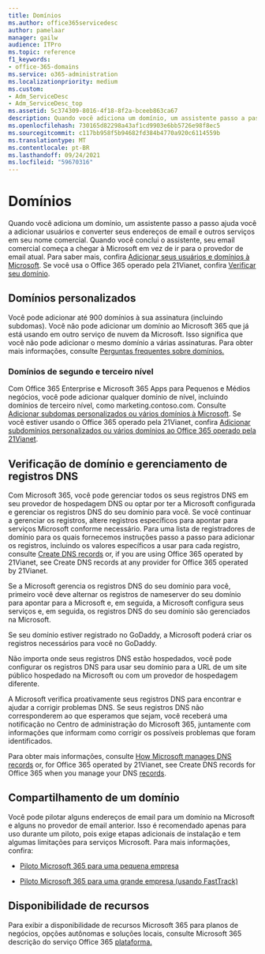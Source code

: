 ```yaml
---
title: Domínios
ms.author: office365servicedesc
author: pamelaar
manager: gailw
audience: ITPro
ms.topic: reference
f1_keywords:
- office-365-domains
ms.service: o365-administration
ms.localizationpriority: medium
ms.custom:
- Adm_ServiceDesc
- Adm_ServiceDesc_top
ms.assetid: 5c374309-8016-4f18-8f2a-bceeb863ca67
description: Quando você adiciona um domínio, um assistente passo a passo ajuda você a adicionar usuários e converter seus endereços de email e outros serviços em seu nome comercial. Quando você conclui o assistente, seu email comercial começa a chegar à Microsoft em vez de ir para o provedor de email atual. Para saber mais, confira Adicionar seus usuários e domínios à Microsoft. Se você usa o Office 365 operado pela 21Vianet, confira Verificar seu domínio.
ms.openlocfilehash: 730165d82298a43af1cd9903e6bb5726e98f8ec5
ms.sourcegitcommit: c117bb958f5b94682fd384b4770a920c6114559b
ms.translationtype: MT
ms.contentlocale: pt-BR
ms.lasthandoff: 09/24/2021
ms.locfileid: "59670316"
---
```

# <a name="domains"></a>Domínios

Quando você adiciona um domínio, um assistente passo a passo ajuda você a adicionar usuários e converter seus endereços de email e outros serviços em seu nome comercial. Quando você conclui o assistente, seu email comercial começa a chegar à Microsoft em vez de ir para o provedor de email atual. Para saber mais, confira [Adicionar seus usuários e domínios à Microsoft](https://support.office.com/article/6383f56d-3d09-4dcb-9b41-b5f5a5efd611). Se você usa o Office 365 operado pela 21Vianet, confira [Verificar seu domínio](/office365/admin/setup/add-domain).
  
## <a name="custom-domains"></a>Domínios personalizados

Você pode adicionar até 900 domínios à sua assinatura (incluindo subdomas). Você não pode adicionar um domínio ao Microsoft 365 que já está usando em outro serviço de nuvem da Microsoft. Isso significa que você não pode adicionar o mesmo domínio a várias assinaturas. Para obter mais informações, consulte [Perguntas frequentes sobre domínios.](https://support.office.com/article/Domains-FAQ-1272bad0-4bd4-4796-8005-67d6fb3afc5a)
  
### <a name="second-and-third-level-domains"></a>Domínios de segundo e terceiro nível

Com Office 365 Enterprise e Microsoft 365 Apps para Pequenos e Médios negócios, você pode adicionar qualquer domínio de nível, incluindo domínios de terceiro nível, como marketing.contoso.com. Consulte [Adicionar subdomas personalizados ou vários domínios à Microsoft](/office365/admin/setup/domains-faq). Se você estiver usando o Office 365 operado pela 21Vianet, confira [Adicionar subdomínios personalizados ou vários domínios ao Office 365 operado pela 21Vianet](/office365/admin/setup/domains-faq).
  
## <a name="domain-verification-and-managing-dns-records"></a>Verificação de domínio e gerenciamento de registros DNS

Com Microsoft 365, você pode gerenciar todos os seus registros DNS em seu provedor de hospedagem DNS ou optar por ter a Microsoft configurada e gerenciar os registros DNS do seu domínio para você. Se você continuar a gerenciar os registros, altere registros específicos para apontar para serviços Microsoft conforme necessário. Para uma lista de registradores de domínio para os quais fornecemos instruções passo a passo para adicionar os registros, incluindo os valores específicos a usar para cada registro, consulte [Create DNS records](/office365/admin/get-help-with-domains/create-dns-records-at-any-dns-hosting-provider) or, if you are using Office 365 operated by 21Vianet, see Create DNS records at any provider for Office 365 operated by 21Vianet. 
  
Se a Microsoft gerencia os registros DNS do seu domínio para você, primeiro você deve alternar os registros de nameserver do seu domínio para apontar para a Microsoft e, em seguida, a Microsoft configura seus serviços e, em seguida, os registros DNS do seu domínio são gerenciados na Microsoft.
  
Se seu domínio estiver registrado no GoDaddy, a Microsoft poderá criar os registros necessários para você no GoDaddy. 
  
Não importa onde seus registros DNS estão hospedados, você pode configurar os registros DNS para usar seu domínio para a URL de um site público hospedado na Microsoft ou com um provedor de hospedagem diferente. 
  
A Microsoft verifica proativamente seus registros DNS para encontrar e ajudar a corrigir problemas DNS. Se seus registros DNS não corresponderem ao que esperamos que sejam, você receberá uma notificação no Centro de administração do Microsoft 365, juntamente com informações que informam como corrigir os possíveis problemas que foram identificados.
  
Para obter mais informações, consulte [How Microsoft manages DNS records](/office365/admin/setup/domains-faq) or, for Office 365 operated by 21Vianet, see Create DNS records for Office 365 when you manage your DNS [records](/office365/admin/services-in-china/create-dns-records-when-you-manage-your-dns-records).
  
## <a name="sharing-a-domain"></a>Compartilhamento de um domínio

Você pode pilotar alguns endereços de email para um domínio na Microsoft e alguns no provedor de email anterior. Isso é recomendado apenas para uso durante um piloto, pois exige etapas adicionais de instalação e tem algumas limitações para serviços Microsoft. Para mais informações, confira:
  
- [Piloto Microsoft 365 para uma pequena empresa](https://support.office.com/article/39cee536-6a03-40cf-b9c1-f301bb6001d7)
    
- [Piloto Microsoft 365 para uma grande empresa (usando FastTrack)](https://fasttrack.office.com/onboard)
    
## <a name="feature-availability"></a>Disponibilidade de recursos

Para exibir a disponibilidade de recursos Microsoft 365 para planos de negócios, opções autônomas e soluções locais, consulte Microsoft 365 descrição do serviço Office 365 [plataforma.](office-365-platform-service-description.md)
